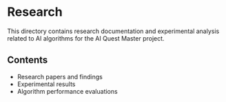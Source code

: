 # Research

This directory contains research documentation and experimental analysis related to AI algorithms for the AI Quest Master project.

## Contents

- Research papers and findings
- Experimental results
- Algorithm performance evaluations
